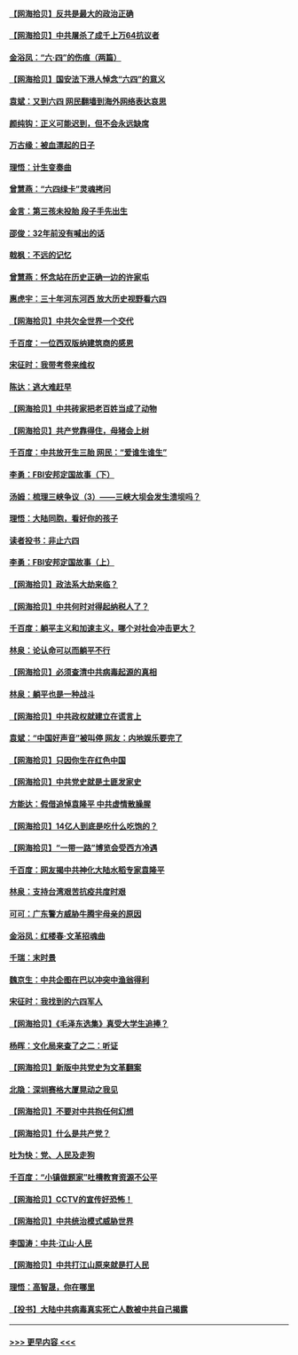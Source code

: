 #### [【网海拾贝】反共是最大的政治正确](../pages/nsc993/n13007051.md?t=06082251) 
#### [【网海拾贝】中共屠杀了成千上万64抗议者](../pages/nsc993/n13002713.md?t=06082251) 
#### [金浴凤：“六·四”的伤痕（两篇）](../pages/nsc993/n13001719.md?t=06082251) 
#### [【网海拾贝】国安法下港人悼念“六四”的意义](../pages/nsc993/n13001039.md?t=06082251) 
#### [袁斌：又到六四 网民翻墙到海外网络表达哀思](../pages/nsc993/n13000995.md?t=06082251) 
#### [颜纯钩：正义可能迟到，但不会永远缺席](../pages/nsc993/n13000920.md?t=06082251) 
#### [万古缘：被血漂起的日子](../pages/nsc993/n13000914.md?t=06082251) 
#### [理悟：计生变奏曲](../pages/nsc993/n13000414.md?t=06082251) 
#### [曾慧燕：“六四绿卡”灵魂拷问](../pages/nsc993/n13000277.md?t=06082251) 
#### [金言：第三孩未投胎 段子手先出生](../pages/nsc993/n13000215.md?t=06082251) 
#### [邵俊：32年前没有喊出的话](../pages/nsc993/n13000181.md?t=06082251) 
#### [戟枫：不远的记忆](../pages/nsc993/n13000121.md?t=06082251) 
#### [曾慧燕：怀念站在历史正确一边的许家屯](../pages/nsc993/n13000073.md?t=06082251) 
#### [惠虎宇：三十年河东河西 放大历史视野看六四](../pages/nsc993/n13000018.md?t=06082251) 
#### [【网海拾贝】中共欠全世界一个交代](../pages/nsc993/n12998706.md?t=06082251) 
#### [千百度：一位西双版纳建筑商的感恩](../pages/nsc993/n12998487.md?t=06082251) 
#### [宋征时：我带考卷来维权](../pages/nsc993/n12994088.md?t=06082251) 
#### [陈达：逃大难赶早](../pages/nsc993/n12993569.md?t=06082251) 
#### [【网海拾贝】中共砖家把老百姓当成了动物](../pages/nsc993/n12993483.md?t=06082251) 
#### [【网海拾贝】共产党靠得住，母猪会上树](../pages/nsc993/n12990730.md?t=06082251) 
#### [千百度：中共放开生三胎 网民：“爱谁生谁生”](../pages/nsc993/n12990644.md?t=06082251) 
#### [李勇：FBI安邦定国故事（下）](../pages/nsc993/n12987854.md?t=06082251) 
#### [汤姆：梳理三峡争议（3）——三峡大坝会发生溃坝吗？](../pages/nsc993/n12989806.md?t=06082251) 
#### [理悟：大陆同胞，看好你的孩子](../pages/nsc993/n12989778.md?t=06082251) 
#### [读者投书：非止六四](../pages/nsc993/n12989673.md?t=06082251) 
#### [李勇：FBI安邦定国故事（上）](../pages/nsc993/n12987749.md?t=06082251) 
#### [【网海拾贝】政法系大劫来临？](../pages/nsc993/n12987596.md?t=06082251) 
#### [【网海拾贝】中共何时对得起纳税人了？](../pages/nsc993/n12985578.md?t=06082251) 
#### [千百度：躺平主义和加速主义，哪个对社会冲击更大？](../pages/nsc993/n12985512.md?t=06082251) 
#### [林泉：论认命可以而躺平不行](../pages/nsc993/n12985505.md?t=06082251) 
#### [【网海拾贝】必须查清中共病毒起源的真相](../pages/nsc993/n12984276.md?t=06082251) 
#### [林泉：躺平也是一种战斗](../pages/nsc993/n12984194.md?t=06082251) 
#### [【网海拾贝】中共政权就建立在谎言上](../pages/nsc993/n12981880.md?t=06082251) 
#### [袁斌：“中国好声音”被叫停 网友：内地娱乐要完了](../pages/nsc993/n12981826.md?t=06082251) 
#### [【网海拾贝】只因你生在红色中国](../pages/nsc993/n12979096.md?t=06082251) 
#### [【网海拾贝】中共党史就是土匪发家史](../pages/nsc993/n12976478.md?t=06082251) 
#### [方能达：假借追悼袁隆平 中共虚情散臊腥](../pages/nsc993/n12976396.md?t=06082251) 
#### [【网海拾贝】14亿人到底是吃什么吃饱的？](../pages/nsc993/n12974125.md?t=06082251) 
#### [【网海拾贝】“一带一路”博览会受西方冷遇](../pages/nsc993/n12971787.md?t=06082251) 
#### [千百度：网友揭中共神化大陆水稻专家袁隆平](../pages/nsc993/n12971733.md?t=06082251) 
#### [林泉：支持台湾艰苦抗疫共度时艰](../pages/nsc993/n12971350.md?t=06082251) 
#### [可可：广东警方威胁牛腾宇母亲的原因](../pages/nsc993/n12971100.md?t=06082251) 
#### [金浴凤：红楼春·文革招魂曲](../pages/nsc993/n12970354.md?t=06082251) 
#### [千瑞：末时景](../pages/nsc993/n12970337.md?t=06082251) 
#### [魏京生：中共企图在巴以冲突中渔翁得利](../pages/nsc993/n12970286.md?t=06082251) 
#### [宋征时：我找到的六四军人](../pages/nsc993/n12970213.md?t=06082251) 
#### [【网海拾贝】《毛泽东选集》真受大学生追捧？](../pages/nsc993/n12968779.md?t=06082251) 
#### [杨晖：文化局来查了之二：听证](../pages/nsc993/n12966528.md?t=06082251) 
#### [【网海拾贝】新版中共党史为文革翻案](../pages/nsc993/n12967526.md?t=06082251) 
#### [北隐：深圳赛格大厦晃动之我见](../pages/nsc993/n12967393.md?t=06082251) 
#### [【网海拾贝】不要对中共抱任何幻想](../pages/nsc993/n12965222.md?t=06082251) 
#### [【网海拾贝】什么是共产党？](../pages/nsc993/n12962781.md?t=06082251) 
#### [吐为快：党、人民及走狗](../pages/nsc993/n12962747.md?t=06082251) 
#### [千百度：“小镇做题家”吐槽教育资源不公平](../pages/nsc993/n12962705.md?t=06082251) 
#### [【网海拾贝】CCTV的宣传好恐怖！](../pages/nsc993/n12959984.md?t=06082251) 
#### [【网海拾贝】中共统治模式威胁世界](../pages/nsc993/n12957622.md?t=06082251) 
#### [李国涛：中共‧江山‧人民](../pages/nsc993/n12957502.md?t=06082251) 
#### [【网海拾贝】中共打江山原来就是打人民](../pages/nsc993/n12954345.md?t=06082251) 
#### [理悟：高智晟，你在哪里](../pages/nsc993/n12953115.md?t=06082251) 
#### [【投书】大陆中共病毒真实死亡人数被中共自己揭露](../pages/nsc993/n12953050.md?t=06082251) 

----
#### [ >>> 更早内容 <<< ](../indexes/nsc993-earlier.md)
